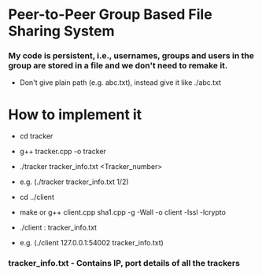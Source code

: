 # Peer-to-Peer Group Based File Sharing System

### My code is persistent, i.e., usernames, groups and users in the group are stored in a file and we don't need to remake it.

- Don't give plain path (e.g. abc.txt), instead give it like ./abc.txt

# How to implement it
- cd tracker
-    g++ tracker.cpp -o tracker
-   ./tracker tracker_info.txt <Tracker_number>
-   e.g. (./tracker tracker_info.txt 1/2)

- cd ../client
-    make or g++ client.cpp sha1.cpp -g -Wall -o client -lssl -lcrypto
-   ./client <IP>:<PORT> tracker_info.txt
-   e.g. (./client 127.0.0.1:54002 tracker_info.txt)

### tracker_info.txt - Contains IP, port details of all the trackers


